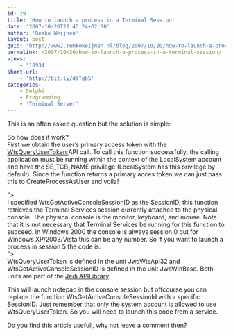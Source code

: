 ```yaml
---
id: 29
title: 'How to launch a process in a Terminal Session'
date: '2007-10-20T22:45:24+02:00'
author: 'Remko Weijnen'
layout: post
guid: 'http://www2.remkoweijnen.nl/blog/2007/10/20/how-to-launch-a-process-in-a-terminal-session/'
permalink: /2007/10/20/how-to-launch-a-process-in-a-terminal-session/
views:
    - '18934'
short-url:
    - 'http://bit.ly/dYTgbS'
categories:
    - Delphi
    - Programming
    - 'Terminal Server'
---
```


This is an often asked question but the solution is simple:

So how does it work?  
First we obtain the user’s primary access token with the [WtsQueryUserToken ](http://msdn2.microsoft.com/en-us/library/aa383840.aspx) API call. To call this function successfully, the calling application must be running within the context of the LocalSystem account and have the SE\_TCB\_NAME privilege (LocalSystem has this privilege by default). Since the function returns a primary acces token we can just pass this to CreateProcessAsUser and voila!

  
“&gt;  
I specified WtsGetActiveConsoleSessionID as the SessionID, this function retrieves the Terminal Services session currently attached to the physical console. The physical console is the monitor, keyboard, and mouse. Note that it is not necessary that Terminal Services be running for this function to succeed. In Windows 2000 the console is always session 0 but for Windows XP/2003/Vista this can be any number. So if you want to launch a process in session 5 the code is:  
“&gt;  
WtsQueryUserToken is defined in the unit JwaWtsApi32 and WtsGetActiveConsoleSessionID is defined in the unit JwaWinBase. Both units are part of the [Jedi APILibrary](http://jedi-apilib.sourceforge.net/).

This will launch notepad in the console session but offcourse you can replace the function WtsGetActiveConsoleSessionId with a specific SessionID. Just remember that only the system account is allowed to use WtsQueryUserToken. So you will need to launch this code from a service.

Do you find this article usefull, why not leave a comment then?